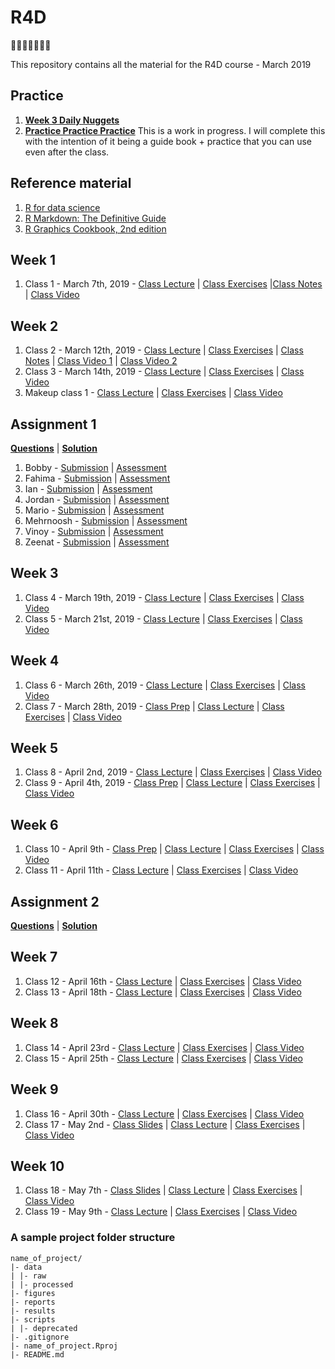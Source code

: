 # R4D

🎉🎈🎂🍾🎊🍻💃

This repository contains all the material for the R4D course - March 2019

## Practice

1. **[Week 3 Daily Nuggets](https://puzhu.github.io/R4D/Assignments/Nuggets/nugget_3.nb.html)**
2. **[Practice Practice Practice](https://puzhu.github.io/R4D/Assignments/Nuggets/practice.nb.html)** This is a work in progress. I will complete this with the intention of it being a guide book + practice that you can use even after the class.

## Reference material

1. [R for data science](https://r4ds.had.co.nz/)
2. [R Markdown: The Definitive Guide](https://bookdown.org/yihui/rmarkdown/)
3. [R Graphics Cookbook, 2nd edition](https://r-graphics.org/)

## Week 1

1. Class 1 - March 7th, 2019 - [Class Lecture](https://puzhu.github.io/R4D/Classes/Class%201/class1_lecture.nb.html) | [Class Exercises](https://puzhu.github.io/R4D/Classes/Class%201/class1_exercises.nb.html) |[Class Notes]() | [Class Video](https://youtu.be/QvcdT-0nYp4)

## Week 2

1. Class 2 - March 12th, 2019 - [Class Lecture](https://puzhu.github.io/R4D/Classes/Class%202/class2_lecture.nb.html) | [Class Exercises](https://puzhu.github.io/R4D/Classes/Class%202/class2_exercises.nb.html) | [Class Notes]() | [Class Video 1](https://youtu.be/axDehRK8EmA) | [Class Video 2](https://youtu.be/WfhKoES8wRM)
2. Class 3 - March 14th, 2019 - [Class Lecture](https://puzhu.github.io/R4D/Classes/Class%203/class3_lecture.nb.html) | [Class Exercises](https://puzhu.github.io/R4D/Classes/Class%203/class3_exercises.nb.html) | [Class Video](https://youtu.be/6H3xNkszIGo)
3. Makeup class 1 - [Class Lecture](https://puzhu.github.io/R4D/Classes/MakeupClass1/makeup1_lecture.nb.html) | [Class Exercises](https://puzhu.github.io/R4D/Classes/MakeupClass1/makeup1_exercises.nb.html) | [Class Video](https://youtu.be/7TWPV3qo2Nc)

## Assignment 1

**[Questions](https://puzhu.github.io/R4D/Assignments/Assignment%201/Assignment1.nb.html)** | **[Solution](https://puzhu.github.io/R4D/Assignments/Assignment%201/assignment1_solution.nb.html)**

1. Bobby - [Submission](https://puzhu.github.io/R4D/Assignments/Assignment%201/Submissions/Submission_Bobby_Assignment1.nb.html) | [Assessment](https://puzhu.github.io/R4D/Assignments/Assignment%201/Assessments/Assessment_Bobby_Assignment1.nb.html)
2. Fahima - [Submission](https://puzhu.github.io/R4D/Assignments/Assignment%201/Submissions/Submission_Fahima_Assignment1.nb.html) | [Assessment](https://puzhu.github.io/R4D/Assignments/Assignment%201/Assessments/Assessment_Fahima_Assignment1.nb.html)
3. Ian - [Submission](https://puzhu.github.io/R4D/Assignments/Assignment%201/Submissions/Submission_Ian_Assignment1.nb.html) | [Assessment](https://puzhu.github.io/R4D/Assignments/Assignment%201/Assessments/Assessment_Ian_Assignment1.nb.html)
4. Jordan - [Submission](https://puzhu.github.io/R4D/Assignments/Assignment%201/Submissions/Submission_Jordan_Assignment1.nb.html) | [Assessment](https://puzhu.github.io/R4D/Assignments/Assignment%201/Assessments/Assessment_Jordan_Assignment1.nb.html)
5. Mario - [Submission](https://puzhu.github.io/R4D/Assignments/Assignment%201/Submissions/Submission_Mario_Assignment1.nb.html) | [Assessment](https://puzhu.github.io/R4D/Assignments/Assignment%201/Assessments/Assessment_Mario_Assignment1.nb.html)
6. Mehrnoosh - [Submission](https://puzhu.github.io/R4D/Assignments/Assignment%201/Submissions/Submission_Mehrnoosh_Assignment1.nb.html) | [Assessment](https://puzhu.github.io/R4D/Assignments/Assignment%201/Assessments/Assessment_Mehrnoosh_Assignment1.nb.html)
7. Vinoy - [Submission](https://puzhu.github.io/R4D/Assignments/Assignment%201/Submissions/Submission_Vinoy_Assignment1.nb.html) | [Assessment](https://puzhu.github.io/R4D/Assignments/Assignment%201/Assessments/Assessment_Vinoy_Assignment1.nb.html)
8. Zeenat - [Submission](https://puzhu.github.io/R4D/Assignments/Assignment%201/Submissions/Submission_Zeenat_Assignment1.nb.html) | [Assessment](https://puzhu.github.io/R4D/Assignments/Assignment%201/Assessments/Assessment_Zeenat_Assignment1.nb.html)

## Week 3

1. Class 4 - March 19th, 2019 - [Class Lecture](https://puzhu.github.io/R4D/Classes/Class%204/class4_lecture.nb.html) | [Class Exercises](https://puzhu.github.io/R4D/Classes/Class%204/class4_exercises.nb.html) | [Class Video](https://youtu.be/gTG62gKanUQ)
2. Class 5 - March 21st, 2019 - [Class Lecture](https://puzhu.github.io/R4D/Classes/Class%205/class5_lecture.nb.html) | [Class Exercises](https://puzhu.github.io/R4D/Classes/Class%205/class5_exercises.nb.html) | [Class Video](https://youtu.be/OuEfeF0D24E)

## Week 4

1. Class 6 - March 26th, 2019 - [Class Lecture](https://puzhu.github.io/R4D/Classes/Class%206/class6_lecture.nb.html) | [Class Exercises](https://puzhu.github.io/R4D/Classes/Class%206/class6_exercises.nb.html) | [Class Video]()
2. Class 7 - March 28th, 2019 - [Class Prep](https://puzhu.github.io/R4D/Classes/Class%207/class7_prep.nb.html) | [Class Lecture](https://puzhu.github.io/R4D/Classes/Class%207/class7_lecture.nb.html) | [Class Exercises](https://puzhu.github.io/R4D/Classes/Class%207/class7_exercises.nb.html) | [Class Video](https://youtu.be/OQhBLz6AA8c)

## Week 5

1. Class 8 - April 2nd, 2019 - [Class Lecture](https://puzhu.github.io/R4D/Classes/Class%208/class8_lecture.nb.html) | [Class Exercises](https://puzhu.github.io/R4D/Classes/Class%208/class8_exercises.nb.html) | [Class Video](https://youtu.be/ha3FBWTdPQg)
2. Class 9 - April 4th, 2019 - [Class Prep](https://puzhu.github.io/R4D/Classes/Class%209/class9_prep.nb.html) | [Class Lecture](https://puzhu.github.io/R4D/Classes/Class%209/class9_lecture.nb.html) | [Class Exercises](https://puzhu.github.io/R4D/Classes/Class%209/class9_exercises.nb.html) | [Class Video](https://youtu.be/XIuYpWm3Il0)

## Week 6

1. Class 10 - April 9th - [Class Prep](https://puzhu.github.io/R4D/Classes/Class%2010/class10_prep.nb.html) | [Class Lecture](https://puzhu.github.io/R4D/Classes/Class%2010/class10_lecture.nb.html) | [Class Exercises](https://puzhu.github.io/R4D/Classes/Class%2010/class10_exercises.nb.html) | [Class Video](https://youtu.be/_A58MKxFVfw)
2. Class 11 - April 11th - [Class Lecture](https://puzhu.github.io/R4D/Classes/Class%2011/class11_lecture.nb.html) | [Class Exercises](https://puzhu.github.io/R4D/Classes/Class%2011/class11_exercises.nb.html) | [Class Video](https://youtu.be/7p8o9Ka-zGU)

## Assignment 2

**[Questions](https://puzhu.github.io/R4D/Assignments/Assignment%202/Assignment2.nb.html)** | **[Solution](https://puzhu.github.io/R4D/Assignments/Assignment%202/assignment2_solution.nb.html)**

## Week 7

1. Class 12 - April 16th - [Class Lecture](https://puzhu.github.io/R4D/Classes/Class%2012/class12_lecture.nb.html) | [Class Exercises](https://puzhu.github.io/R4D/Classes/Class%2012/class12_exercises.nb.html) | [Class Video](https://youtu.be/YgeM_JUNn1w)
2. Class 13 - April 18th - [Class Lecture](https://puzhu.github.io/R4D/Classes/Class%2013/class13_lecture.nb.html) | [Class Exercises](https://puzhu.github.io/R4D/Classes/Class%2013/class13_exercises.nb.html) | [Class Video](https://youtu.be/vrjyS9izffM)

## Week 8

1. Class 14 - April 23rd - [Class Lecture](https://puzhu.github.io/R4D/Classes/Class%2014/class14_lecture.nb.html) | [Class Exercises](https://puzhu.github.io/R4D/Classes/Class%2014/class14_exercises.nb.html) | [Class Video](https://youtu.be/YuUhc3pwQtk)
2. Class 15 - April 25th - [Class Lecture](https://puzhu.github.io/R4D/Classes/Class%2015/class15_lecture.nb.html) | [Class Exercises](https://puzhu.github.io/R4D/Classes/Class%2015/class15_exercises.nb.html) | [Class Video](https://youtu.be/lPwDeXHg84g)

## Week 9

1. Class 16 - April 30th - [Class Lecture](https://puzhu.github.io/R4D/Classes/Class%2016/class16_lecture.nb.html) | [Class Exercises](https://puzhu.github.io/R4D/Classes/Class%2016/class16_exercises.nb.html) | [Class Video](https://youtu.be/PgomjCGX-aE)
2. Class 17 - May 2nd - [Class Slides](https://puzhu.github.io/R4D/Classes/Class%2017/class17_slides.html) | [Class Lecture](https://puzhu.github.io/R4D/Classes/Class%2017/class17_lecture.nb.html) | [Class Exercises](https://puzhu.github.io/R4D/Classes/Class%2017/class17_exercises.nb.html) | [Class Video](https://youtu.be/9BZ6jogRC5U)

## Week 10

1. Class 18 - May 7th - [Class Slides](https://jamboard.google.com/d/1rlaQ5hRgZxOrWX8V89KW1fDUWMauHlbH_2vPiSHL56c/viewer) | [Class Lecture](https://puzhu.github.io/R4D/Classes/Class%2018/class18_lecture.nb.html) | [Class Exercises](https://puzhu.github.io/R4D/Classes/Class%2018/class18_exercises.nb.html) | [Class Video](https://youtu.be/VDsAuD8HZ5k)
2. Class 19 - May 9th - [Class Lecture](https://puzhu.github.io/R4D/Classes/Class%2019/class19_lecture.nb.html) | [Class Exercises](https://puzhu.github.io/R4D/Classes/Class%2019/class19_exercises.nb.html) | [Class Video](https://youtu.be/uCgagdcApgQ)

### A sample project folder structure

```{}
name_of_project/
|- data
| |- raw
| |- processed
|- figures
|- reports
|- results
|- scripts
| |- deprecated
|- .gitignore
|- name_of_project.Rproj
|- README.md
```
